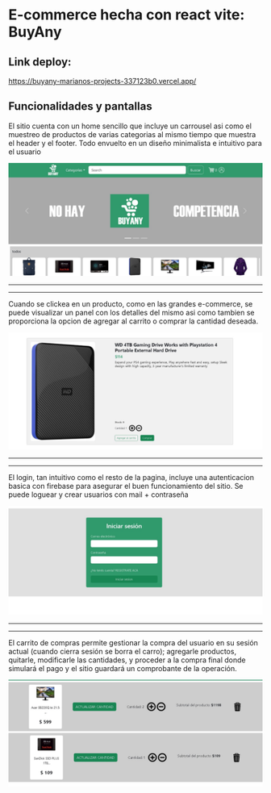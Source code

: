 # E-commerce hecha con react vite: BuyAny

## Link deploy: 
https://buyany-marianos-projects-337123b0.vercel.app/

## Funcionalidades y pantallas

El sitio cuenta con un home sencillo que incluye un carrousel asi como el muestreo de productos de varias categorias al mismo tiempo que muestra el header y el footer. Todo envuelto en un diseño minimalista e intuitivo para el usuario

![imagenLocal](public/readme/main.jpg)

***
***

Cuando se clickea en un producto, como en las grandes e-commerce, se puede visualizar un panel con los detalles del mismo asi como tambien se proporciona la opcion de agregar al carrito o comprar la cantidad deseada.

![imagenLocal](public/readme/detalle.jpg)

***
***

El login, tan intuitivo como el resto de la pagina, incluye una autenticacion basica con firebase para asegurar el buen funcionamiento del sitio. Se puede loguear y crear usuarios con mail + contraseña

![imagenLocal](public/readme/login.jpg)


***
***

El carrito de compras permite gestionar la compra del usuario en su sesión actual (cuando cierra sesión se borra el carro); agregarle productos, quitarle, modificarle las cantidades, y proceder a la compra final donde simulará el pago y el sitio guardará un comprobante de la operación.

![imagenLocal](public/readme/carrito.jpg)